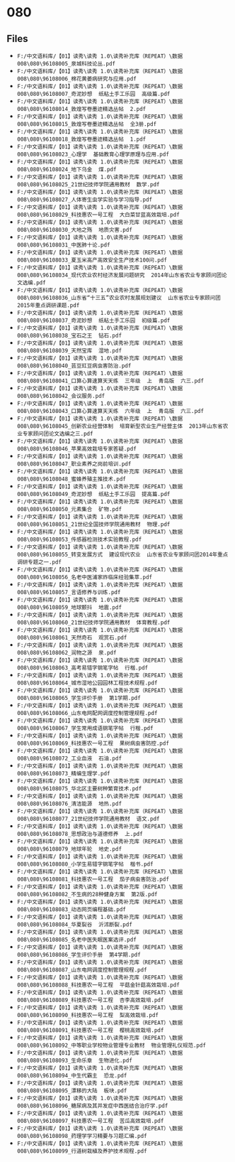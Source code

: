 # 080

## Files

- `F:/中文语料库/【01】读秀\读秀 1.0\读秀补充库（REPEAT）\数据008\080\96108005_泉城科技论丛.pdf`
- `F:/中文语料库/【01】读秀\读秀 1.0\读秀补充库（REPEAT）\数据008\080\96108006_棉花黄萎病研究与应用.pdf`
- `F:/中文语料库/【01】读秀\读秀 1.0\读秀补充库（REPEAT）\数据008\080\96108007_奇泥妙想  纸粘土手工乐园  高级篇.pdf`
- `F:/中文语料库/【01】读秀\读秀 1.0\读秀补充库（REPEAT）\数据008\080\96108014_敦煌写卷墨迹精选丛帖  2.pdf`
- `F:/中文语料库/【01】读秀\读秀 1.0\读秀补充库（REPEAT）\数据008\080\96108015_敦煌写卷墨迹精选丛帖  全3册.pdf`
- `F:/中文语料库/【01】读秀\读秀 1.0\读秀补充库（REPEAT）\数据008\080\96108018_敦煌写卷墨迹精选丛帖  1.pdf`
- `F:/中文语料库/【01】读秀\读秀 1.0\读秀补充库（REPEAT）\数据008\080\96108023_心理学  基础教育心理学原理与应用.pdf`
- `F:/中文语料库/【01】读秀\读秀 1.0\读秀补充库（REPEAT）\数据008\080\96108024_地下乌金  煤.pdf`
- `F:/中文语料库/【01】读秀\读秀 1.0\读秀补充库（REPEAT）\数据008\080\96108025_21世纪技师学院通用教材  数学.pdf`
- `F:/中文语料库/【01】读秀\读秀 1.0\读秀补充库（REPEAT）\数据008\080\96108027_人体寄生虫学实验与学习指导.pdf`
- `F:/中文语料库/【01】读秀\读秀 1.0\读秀补充库（REPEAT）\数据008\080\96108029_科技惠农一号工程  大白菜甘蓝高效栽培.pdf`
- `F:/中文语料库/【01】读秀\读秀 1.0\读秀补充库（REPEAT）\数据008\080\96108030_大地之殇  地质灾害.pdf`
- `F:/中文语料库/【01】读秀\读秀 1.0\读秀补充库（REPEAT）\数据008\080\96108031_中医肺十论.pdf`
- `F:/中文语料库/【01】读秀\读秀 1.0\读秀补充库（REPEAT）\数据008\080\96108033_夏玉米高产高效安全生产技术100问.pdf`
- `F:/中文语料库/【01】读秀\读秀 1.0\读秀补充库（REPEAT）\数据008\080\96108034_现代农业农村经济发展问题研究  2014年山东省农业专家顾问团论文选编.pdf`
- `F:/中文语料库/【01】读秀\读秀 1.0\读秀补充库（REPEAT）\数据008\080\96108036_山东省“十三五”农业农村发展规划建议  山东省农业专家顾问团2015年重点调研课题.pdf`
- `F:/中文语料库/【01】读秀\读秀 1.0\读秀补充库（REPEAT）\数据008\080\96108037_奇泥妙想  纸粘土手工乐园  初级篇.pdf`
- `F:/中文语料库/【01】读秀\读秀 1.0\读秀补充库（REPEAT）\数据008\080\96108038_宝石之王  钻石.pdf`
- `F:/中文语料库/【01】读秀\读秀 1.0\读秀补充库（REPEAT）\数据008\080\96108039_天然宝库  湿地.pdf`
- `F:/中文语料库/【01】读秀\读秀 1.0\读秀补充库（REPEAT）\数据008\080\96108040_芸豆豇豆病虫害防治.pdf`
- `F:/中文语料库/【01】读秀\读秀 1.0\读秀补充库（REPEAT）\数据008\080\96108041_口算心算速算天天练  三年级  上  青岛版  六三.pdf`
- `F:/中文语料库/【01】读秀\读秀 1.0\读秀补充库（REPEAT）\数据008\080\96108042_会议服务.pdf`
- `F:/中文语料库/【01】读秀\读秀 1.0\读秀补充库（REPEAT）\数据008\080\96108043_口算心算速算天天练  六年级  上  青岛版  六三.pdf`
- `F:/中文语料库/【01】读秀\读秀 1.0\读秀补充库（REPEAT）\数据008\080\96108045_创新农业经营体制  培育新型农业生产经营主体  2013年山东省农业专家顾问团论文选编之三.pdf`
- `F:/中文语料库/【01】读秀\读秀 1.0\读秀补充库（REPEAT）\数据008\080\96108046_苹果高效栽培专家答疑.pdf`
- `F:/中文语料库/【01】读秀\读秀 1.0\读秀补充库（REPEAT）\数据008\080\96108047_职业素养之岗前培训.pdf`
- `F:/中文语料库/【01】读秀\读秀 1.0\读秀补充库（REPEAT）\数据008\080\96108048_蜜蜂养殖主推技术.pdf`
- `F:/中文语料库/【01】读秀\读秀 1.0\读秀补充库（REPEAT）\数据008\080\96108049_奇泥妙想  纸粘土手工乐园  提高篇.pdf`
- `F:/中文语料库/【01】读秀\读秀 1.0\读秀补充库（REPEAT）\数据008\080\96108050_元素集合  矿物.pdf`
- `F:/中文语料库/【01】读秀\读秀 1.0\读秀补充库（REPEAT）\数据008\080\96108051_21世纪全国技师学院通用教材  物理.pdf`
- `F:/中文语料库/【01】读秀\读秀 1.0\读秀补充库（REPEAT）\数据008\080\96108053_传感器检测技术实验教程.pdf`
- `F:/中文语料库/【01】读秀\读秀 1.0\读秀补充库（REPEAT）\数据008\080\96108055_转变发展方式  建设现代农业  山东省农业专家顾问团2014年重点调研专题之一.pdf`
- `F:/中文语料库/【01】读秀\读秀 1.0\读秀补充库（REPEAT）\数据008\080\96108056_名老中医浦家祚临床经验集萃.pdf`
- `F:/中文语料库/【01】读秀\读秀 1.0\读秀补充库（REPEAT）\数据008\080\96108057_言语修养与训练.pdf`
- `F:/中文语料库/【01】读秀\读秀 1.0\读秀补充库（REPEAT）\数据008\080\96108059_地球颤抖  地震.pdf`
- `F:/中文语料库/【01】读秀\读秀 1.0\读秀补充库（REPEAT）\数据008\080\96108060_21世纪技师学院通用教材  体育教程.pdf`
- `F:/中文语料库/【01】读秀\读秀 1.0\读秀补充库（REPEAT）\数据008\080\96108061_天然奇石  观赏石.pdf`
- `F:/中文语料库/【01】读秀\读秀 1.0\读秀补充库（REPEAT）\数据008\080\96108062_润物之源  泉.pdf`
- `F:/中文语料库/【01】读秀\读秀 1.0\读秀补充库（REPEAT）\数据008\080\96108063_高考易错字钢笔字帖  行楷.pdf`
- `F:/中文语料库/【01】读秀\读秀 1.0\读秀补充库（REPEAT）\数据008\080\96108064_城市湿地公园园林工程技术规程.pdf`
- `F:/中文语料库/【01】读秀\读秀 1.0\读秀补充库（REPEAT）\数据008\080\96108065_学生评价手册  第1学期.pdf`
- `F:/中文语料库/【01】读秀\读秀 1.0\读秀补充库（REPEAT）\数据008\080\96108066_山东电网配网调度控制管理规程.pdf`
- `F:/中文语料库/【01】读秀\读秀 1.0\读秀补充库（REPEAT）\数据008\080\96108067_学生常用成语钢笔字帖  行楷.pdf`
- `F:/中文语料库/【01】读秀\读秀 1.0\读秀补充库（REPEAT）\数据008\080\96108069_科技惠农一号工程  果树病虫害防控.pdf`
- `F:/中文语料库/【01】读秀\读秀 1.0\读秀补充库（REPEAT）\数据008\080\96108072_工业血液  石油.pdf`
- `F:/中文语料库/【01】读秀\读秀 1.0\读秀补充库（REPEAT）\数据008\080\96108073_精编生理学.pdf`
- `F:/中文语料库/【01】读秀\读秀 1.0\读秀补充库（REPEAT）\数据008\080\96108075_华北区主要树种繁育技术.pdf`
- `F:/中文语料库/【01】读秀\读秀 1.0\读秀补充库（REPEAT）\数据008\080\96108076_清洁能源  地热.pdf`
- `F:/中文语料库/【01】读秀\读秀 1.0\读秀补充库（REPEAT）\数据008\080\96108077_21世纪技师学院通用教材  语文.pdf`
- `F:/中文语料库/【01】读秀\读秀 1.0\读秀补充库（REPEAT）\数据008\080\96108078_思想政治与道德修养  上.pdf`
- `F:/中文语料库/【01】读秀\读秀 1.0\读秀补充库（REPEAT）\数据008\080\96108079_地球年轮  地史.pdf`
- `F:/中文语料库/【01】读秀\读秀 1.0\读秀补充库（REPEAT）\数据008\080\96108080_小学生易错字钢笔字帖  楷书.pdf`
- `F:/中文语料库/【01】读秀\读秀 1.0\读秀补充库（REPEAT）\数据008\080\96108081_科技惠农一号工程  茄子病虫害防治.pdf`
- `F:/中文语料库/【01】读秀\读秀 1.0\读秀补充库（REPEAT）\数据008\080\96108082_不生病的28种健身方案  第2版.pdf`
- `F:/中文语料库/【01】读秀\读秀 1.0\读秀补充库（REPEAT）\数据008\080\96108083_动态网页编程基础.pdf`
- `F:/中文语料库/【01】读秀\读秀 1.0\读秀补充库（REPEAT）\数据008\080\96108084_华夏裂谷  沂沭断裂.pdf`
- `F:/中文语料库/【01】读秀\读秀 1.0\读秀补充库（REPEAT）\数据008\080\96108085_名老中医失眠医案选评.pdf`
- `F:/中文语料库/【01】读秀\读秀 1.0\读秀补充库（REPEAT）\数据008\080\96108086_学生评价手册  第4学期.pdf`
- `F:/中文语料库/【01】读秀\读秀 1.0\读秀补充库（REPEAT）\数据008\080\96108087_山东电网调度控制管理规程.pdf`
- `F:/中文语料库/【01】读秀\读秀 1.0\读秀补充库（REPEAT）\数据008\080\96108088_科技惠农一号工程  平菇金针菇高效栽培.pdf`
- `F:/中文语料库/【01】读秀\读秀 1.0\读秀补充库（REPEAT）\数据008\080\96108089_科技惠农一号工程  杏李高效栽培.pdf`
- `F:/中文语料库/【01】读秀\读秀 1.0\读秀补充库（REPEAT）\数据008\080\96108090_科技惠农一号工程  梨高效栽培.pdf`
- `F:/中文语料库/【01】读秀\读秀 1.0\读秀补充库（REPEAT）\数据008\080\96108091_科技惠农一号工程  樱桃高效栽培.pdf`
- `F:/中文语料库/【01】读秀\读秀 1.0\读秀补充库（REPEAT）\数据008\080\96108092_中等职业学校物业管理专业教材  物业管理礼仪规范.pdf`
- `F:/中文语料库/【01】读秀\读秀 1.0\读秀补充库（REPEAT）\数据008\080\96108093_生命乐章  生物进化.pdf`
- `F:/中文语料库/【01】读秀\读秀 1.0\读秀补充库（REPEAT）\数据008\080\96108094_中生代霸主  恐龙.pdf`
- `F:/中文语料库/【01】读秀\读秀 1.0\读秀补充库（REPEAT）\数据008\080\96108095_漂移的大陆  板块.pdf`
- `F:/中文语料库/【01】读秀\读秀 1.0\读秀补充库（REPEAT）\数据008\080\96108096_糖尿病及其并发症中西医结合治疗学.pdf`
- `F:/中文语料库/【01】读秀\读秀 1.0\读秀补充库（REPEAT）\数据008\080\96108097_科技惠农一号工程  苦瓜高效栽培.pdf`
- `F:/中文语料库/【01】读秀\读秀 1.0\读秀补充库（REPEAT）\数据008\080\96108098_药理学学习精要与习题汇编.pdf`
- `F:/中文语料库/【01】读秀\读秀 1.0\读秀补充库（REPEAT）\数据008\080\96108099_行道树栽植及养护技术规程.pdf`
